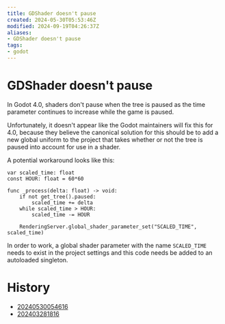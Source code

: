 ```yaml
---
title: GDShader doesn't pause
created: 2024-05-30T05:53:46Z
modified: 2024-09-19T04:26:37Z
aliases:
- GDShader doesn't pause
tags:
- godot
---
```


# GDShader doesn't pause

In Godot 4.0, shaders don't pause when the tree is paused as the time parameter continues to increase while the game is paused.

Unfortunately, it doesn't appear like the Godot maintainers will fix this for 4.0, because they believe the canonical solution for this should be to add a new global uniform to the project that takes whether or not the tree is paused into account for use in a shader. 

A potential workaround looks like this:

```gdscript
var scaled_time: float
const HOUR: float = 60*60

func _process(delta: float) -> void:
	if not get_tree().paused:
		scaled_time += delta
	while scaled_time > HOUR:
		scaled_time -= HOUR

	RenderingServer.global_shader_parameter_set("SCALED_TIME", scaled_time)
```

 In order to work, a global shader parameter with the name `SCALED_TIME` needs to exist in the project settings and this code needs be added to an autoloaded singleton.

# History

- [20240530054616](../entries/20240530054616.md)
- [202403281816](../entries/202403281816.md)

